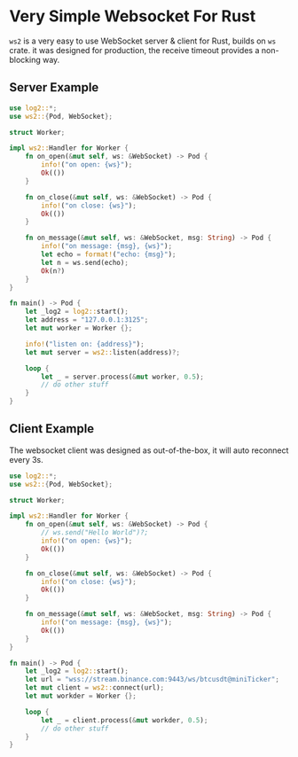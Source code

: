 # Very Simple Websocket For Rust

`ws2` is a very easy to use WebSocket server & client for Rust, builds on `ws` crate. it was designed for production, the receive timeout provides a non-blocking way.

## Server Example

```rust
use log2::*;
use ws2::{Pod, WebSocket};

struct Worker;

impl ws2::Handler for Worker {
    fn on_open(&mut self, ws: &WebSocket) -> Pod {
        info!("on open: {ws}");
        Ok(())
    }

    fn on_close(&mut self, ws: &WebSocket) -> Pod {
        info!("on close: {ws}");
        Ok(())
    }

    fn on_message(&mut self, ws: &WebSocket, msg: String) -> Pod {
        info!("on message: {msg}, {ws}");
        let echo = format!("echo: {msg}");
        let n = ws.send(echo);
        Ok(n?)
    }
}

fn main() -> Pod {
    let _log2 = log2::start();
    let address = "127.0.0.1:3125";
    let mut worker = Worker {};

    info!("listen on: {address}");
    let mut server = ws2::listen(address)?;

    loop {
        let _ = server.process(&mut worker, 0.5);
        // do other stuff
    }
}

```

## Client Example

The websocket client was designed as out-of-the-box, it will auto reconnect every 3s.

```rust
use log2::*;
use ws2::{Pod, WebSocket};

struct Worker;

impl ws2::Handler for Worker {
    fn on_open(&mut self, ws: &WebSocket) -> Pod {
        // ws.send("Hello World")?;
        info!("on open: {ws}");
        Ok(())
    }

    fn on_close(&mut self, ws: &WebSocket) -> Pod {
        info!("on close: {ws}");
        Ok(())
    }

    fn on_message(&mut self, ws: &WebSocket, msg: String) -> Pod {
        info!("on message: {msg}, {ws}");
        Ok(())
    }
}

fn main() -> Pod {
    let _log2 = log2::start();
    let url = "wss://stream.binance.com:9443/ws/btcusdt@miniTicker";
    let mut client = ws2::connect(url);
    let mut workder = Worker {};

    loop {
        let _ = client.process(&mut workder, 0.5);
        // do other stuff
    }
}
```
